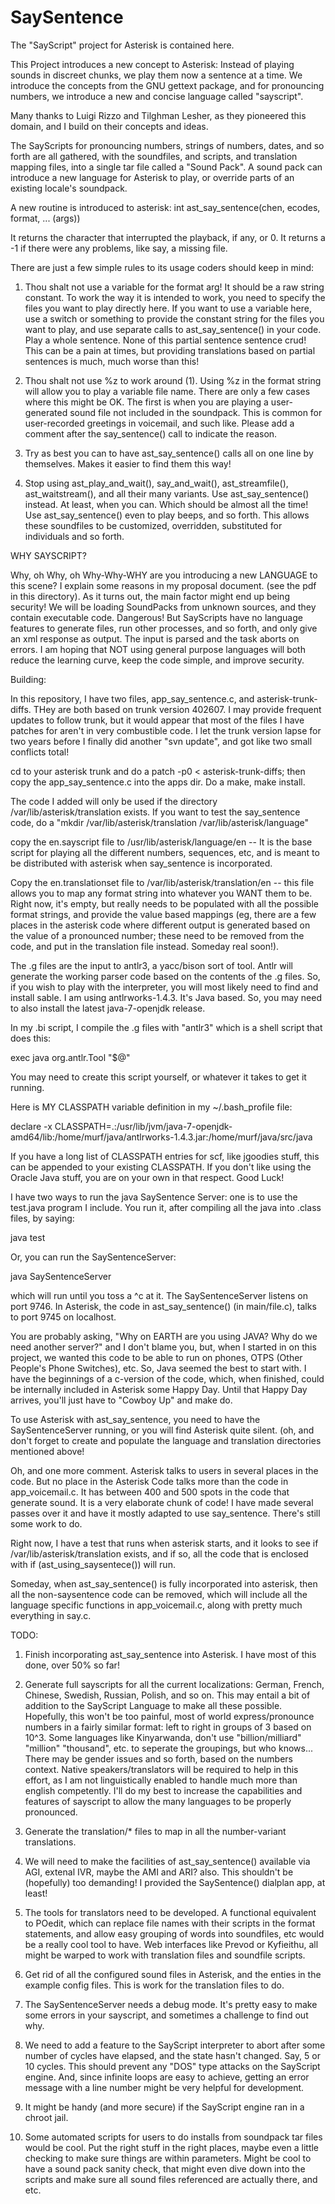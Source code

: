 SaySentence
===========

The "SayScript" project for Asterisk is contained here.

This Project introduces a new concept to Asterisk: Instead of 
playing sounds in discreet chunks, we play them now a sentence
at a time. We introduce the concepts from the GNU gettext package,
and for pronouncing numbers, we introduce a new and concise 
language called "sayscript".

Many thanks to Luigi Rizzo and Tilghman Lesher, as they pioneered
this domain, and I build on their concepts and ideas.

The SayScripts for pronouncing numbers, strings of numbers, dates,
and so forth are all gathered, with the soundfiles, and scripts,
and translation mapping files, into a single tar file called a 
"Sound Pack". A sound pack can introduce a new language for Asterisk
to play, or override parts of an existing locale's soundpack. 

A new routine is introduced to asterisk: int ast_say_sentence(chen, ecodes, format, ... (args))

It returns the character that interrupted the playback, if any, or 0.
It returns a -1 if there were any problems, like say, a missing file.

There are just a few simple rules to its usage coders should keep in mind:

1. Thou shalt not use a variable for the format arg! It should be a raw string constant.
   To work the way it is intended to work, you need to specify the files you want to play
   directly here. If you want to use a variable here, use a switch or something to provide
   the constant string for the files you want to play, and use separate calls to ast_say_sentence() 
   in your code. Play a whole sentence. None of this partial sentence sentence crud! 
   This can be a pain at times, but providing translations based on partial sentences is much, 
   much worse than this!

2. Thou shalt not use %z to work around (1). Using %z in the format string will allow
   you to play a variable file name. There are only a few cases where this might be OK.
   The first is when you are playing a user-generated sound file not included in the soundpack.
   This is common for user-recorded greetings in voicemail, and such like. Please add a comment
   after the say_sentence() call to indicate the reason.

3. Try as best you can to have ast_say_sentence() calls all on one line by themselves. Makes it
   easier to find them this way!

4. Stop using ast_play_and_wait(), say_and_wait(), ast_streamfile(), ast_waitstream(), and all their
  many variants. Use ast_say_sentence() instead. At least, when you can. Which should be almost all
  the time! Use ast_say_sentence() even to play beeps, and so forth. This allows these soundfiles to
  be customized, overridden, substituted for individuals and so forth. 


WHY SAYSCRIPT?

Why, oh Why, oh Why-Why-WHY are you introducing a new LANGUAGE to this scene? I explain some
reasons in my proposal document. (see the pdf in this directory). As it turns out, the main
factor might end up being security! We will be loading SoundPacks from unknown sources, and
they contain executable code. Dangerous! But SayScripts have no language features to generate
files, run other processes, and so forth, and only give an xml response as output. The input
is parsed and the task aborts on errors. I am hoping that NOT using general purpose languages
will both reduce the learning curve, keep the code simple, and improve security.



Building:

In this repository, I have two files, app_say_sentence.c, and asterisk-trunk-diffs. THey are 
both based on trunk version 402607. I may provide frequent updates to follow trunk, but it would
appear that most of the files I have patches for aren't in very combustible code. I let the
trunk version lapse for two years before I finally did another "svn update", and got like two
small conflicts total! 

cd to your asterisk trunk and do a patch -p0 < asterisk-trunk-diffs; then copy the app_say_sentence.c
into the apps dir. Do a make, make install.

The code I added will only be used if the directory /var/lib/asterisk/translation exists. If you
want to test the say_sentence code, do a "mkdir /var/lib/asterisk/translation /var/lib/asterisk/language"

copy the en.sayscript file to /usr/lib/asterisk/language/en  -- It is the base script for playing all the
different numbers, sequences, etc, and is meant to be distributed with asterisk when say_sentence is 
incorporated.

Copy the en.translationset file to /var/lib/asterisk/translation/en   -- this file allows you to map
any format string into whatever you WANT them to be. Right now, it's empty, but really needs to be populated
with all the possible format strings, and provide the value based mappings (eg, there are a few places
in the asterisk code where different output is generated based on the value of a pronounced number; these
need to be removed from the code, and put in the translation file instead. Someday real soon!).


The .g files are the input to antlr3, a yacc/bison sort of tool. Antlr will generate the working
parser code based on the contents of the .g files. So, if you wish to play with the interpreter, you will
most likely need to find and install sable. I am using antlrworks-1.4.3. It's Java based. So, you may need to also install the
latest java-7-openjdk release.

In my .bi script, I compile the .g files with "antlr3" which is a shell script that does this:

exec java org.antlr.Tool "$@"

You may need to create this script yourself, or whatever it takes to get it running.

Here is MY CLASSPATH variable definition in my ~/.bash_profile file:

declare -x CLASSPATH=.:/usr/lib/jvm/java-7-openjdk-amd64/lib:/home/murf/java/antlrworks-1.4.3.jar:/home/murf/java/src/java

If you have a long list of CLASSPATH entries for scf, like jgoodies stuff, this can be appended to your existing CLASSPATH. If you
don't like using the Oracle Java stuff, you are on your own in that respect. Good Luck!

I have two ways to run the java SaySentence Server:  one is to use the test.java program I include. 
You run it, after compiling all the java into .class files, by saying:

java test

Or, you can run the SaySentenceServer:

java SaySentenceServer

which will run until you toss a ^c at it. The SaySentenceServer listens on port 9746. In Asterisk, the code in ast_say_sentence() (in main/file.c),
talks to port 9745 on localhost. 

You are probably asking, "Why on EARTH are you using JAVA? Why do we need another server?" and I don't blame you, but,
when I started in on this project, we wanted this code to be able to run on phones, OTPS (Other People's Phone Switches), etc.
So, Java seemed the best to start with. I have the beginnings of a c-version of the code, which, when finished, could be internally
included in Asterisk some Happy Day. Until that Happy Day arrives, you'll just have to "Cowboy Up" and make do.


To use Asterisk with ast_say_sentence, you need to have the SaySentenceServer running, or you will find Asterisk quite silent.
(oh, and don't forget to create and populate the language and translation directories mentioned above!

Oh, and one more comment. Asterisk talks to users in several places in the code. But no place in the Asterisk Code talks more than 
the code in app_voicemail.c. It has between 400 and 500 spots in the code that generate sound. It is a very elaborate chunk of code!
I have made several passes over it and have it mostly adapted to use say_sentence. There's still some work to do.

Right now, I have a test that runs when asterisk starts, and it looks to see if /var/lib/asterisk/translation exists, and if so,
all the code that is enclosed with  if (ast_using_saysentece()) will run. 

Someday, when ast_say_sentence() is fully incorporated into asterisk, then all the non-saysentence code can be removed, which will
include all the language specific functions in app_voicemail.c, along with pretty much everything in say.c. 


TODO:

1. Finish incorporating ast_say_sentence into Asterisk. I have most of this done, over 50% so far!

2. Generate full sayscripts for all the current localizations: German, French, Chinese, Swedish, Russian, Polish, and so on. This may entail
   a bit of addition to the SayScript Language to make all these possible.  Hopefully, this won't be too painful, most of
   world express/pronounce numbers in a fairly similar format: left to right in groups of 3 based on 10^3. Some languages like
   Kinyarwanda, don't use "billion/milliard" "million" "thousand", etc. to seperate the groupings, but who knows...
   There may be gender issues and so forth, based on the numbers context. Native speakers/translators will be required
   to help in this effort, as I am not linguistically enabled to handle much more than english competently. I'll do my
   best to increase the capabilities and features of sayscript to allow the many languages to be properly pronounced.

3. Generate the translation/* files to map in all the number-variant translations.

4. We will need to make the facilities of ast_say_sentence() available via AGI, extenal IVR, maybe the AMI and ARI? also. This shouldn't
   be (hopefully) too demanding! I provided the SaySentence() dialplan app, at least!

5. The tools for translators need to be developed. A functional equivalent to POedit, which can replace file names with their scripts
   in the format statements, and allow easy grouping of words into soundfiles, etc would be a really cool tool to have.  Web interfaces
   like Prevod or Kyfieithu, all might be warped to work with translation files and soundfile scripts.

6. Get rid of all the configured sound files in Asterisk, and the enties in the example config files. This is work for the translation files to do.

7. The SaySentenceServer needs a debug mode. It's pretty easy to make some errors in your sayscript, and sometimes a challenge
   to find out why.

8. We need to add a feature to the SayScript interpreter to abort after some number of cycles have elapsed, and the state hasn't
   changed. Say, 5 or 10 cycles. This should prevent any "DOS" type attacks on the SayScript engine. And, since infinite loops
   are easy to achieve, getting an error message with a line number might be very helpful for development.

10. It might be handy (and more secure) if the SayScript engine ran in a chroot jail.

11. Some automated scripts for users to do installs from soundpack tar files would be cool. Put the right stuff in the right places,
    maybe even a little checking to make sure things are within parameters. Might be cool to have a sound pack sanity check, that might
    even dive down into the scripts and make sure all sound files referenced are actually there, and etc.


